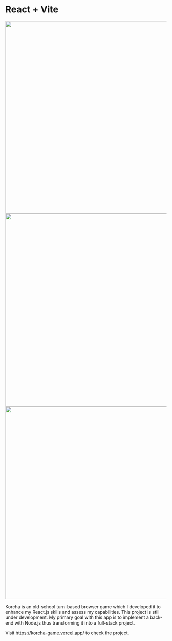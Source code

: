 # React + Vite

<img src="https://media.giphy.com/media/v1.Y2lkPTc5MGI3NjExN25keGp1ZHg4bXF4emhoczVkMGYwZHNxYmp6emc5cDU0c2E4YWNyaSZlcD12MV9pbnRlcm5hbF9naWZfYnlfaWQmY3Q9Zw/WmjfT8jUrhtJbWoDE3/giphy.gif" width="600"/>
<img src="https://media.giphy.com/media/v1.Y2lkPTc5MGI3NjExZDlrdmkxcHJiMGR4bmJuYmYzcTFzMWVvY3ZxZW1lZDk1cDR6NjRjOCZlcD12MV9pbnRlcm5hbF9naWZfYnlfaWQmY3Q9Zw/BNnEa1AGCTrUsp7nJ9/giphy.gif" width="600"/>
<img src="https://media.giphy.com/media/v1.Y2lkPTc5MGI3NjExNzgzbWd6cmFnaHh3OXFlZHd2cDR5a3lvNGJ1bjk2ZWlqdHhsczJ4eCZlcD12MV9pbnRlcm5hbF9naWZfYnlfaWQmY3Q9Zw/PRRTwHwo0IuvxyEOBJ/giphy.gif" width="600"/>

Korcha is an old-school turn-based browser game which I developed it to enhance my React.js skills and assess my capabilities. This project is still under development. My primary goal with this app is to implement a back-end with Node.js thus transforming it into a full-stack project.

Visit https://korcha-game.vercel.app/ to check the project.
